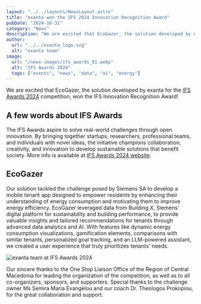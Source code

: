 ```yaml
---
layout: "../../layouts/NewsLayout.astro"
title: "exanta won the IFS 2024 Innovation Recognition Award"
pubDate: "2024-10-31"
category: "News"
description: "We are excited that EcoGazer, the solution developed by exanta for the IFS Awards 2024  competition, won the IFS Innovation Recognition Award! The IFS Awards aspire to solve real-world challenges through open innovation..."
author:
  url: "../../exanta_logo.svg"
  alt: "exanta team"
image:
  url: "/news-images/ifs_awards_01.webp"
  alt: "IFS Awards 2024"
  tags: ["events", "news", "data", "ai", "energy"]
---
```


We are excited that EcoGazer, the solution developed by exanta for the [IFS Awards 2024](https://ifsawards.eu/) competition, won the IFS Innovation Recognition Award!

## A few words about IFS Awards

The IFS Awards aspire to solve real-world challenges through open innovation. By bringing together startups, researchers, professional teams, and individuals with novel ideas, the initiative champions collaboration, creativity, and innovation to develop sustainable solutions that benefit society. More info is available at [IFS Awards 2024 website](https://ifsawards.eu/).

## EcoGazer

Our solution tackled the challenge posed by Siemens SA to develop a mobile tenant app designed to empower residents by enhancing their understanding of energy consumption and motivating them to improve energy efficiency. EcoGazer leveraged data from Building X, Siemens' digital platform for sustainability and building performance, to provide valuable insights and tailored recommendations for tenants through advanced data analytics and AI. With features like dynamic energy consumption visualizations, gamification elements, comparisons with similar tenants, personalized goal tracking, and an LLM-powered assistant, we created a user experience that truly prioritizes tenants' needs.

![exanta team at IFS Awards 2024](/news-images/ifs_awards_02.webp)

Our sincere thanks to the One Stop Liaison Office of the Region of Central Macedonia for leading the organization of the competition, as well as to all co-organizers, sponsors, and supporters. Special thanks to the challenge owner Ms Semira Maria Evangelou and our coach Dr. Theologos Prokopiou, for the great collaboration and support.
